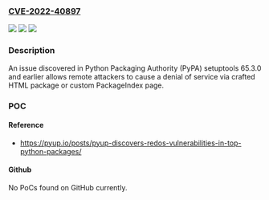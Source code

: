 ### [CVE-2022-40897](https://cve.mitre.org/cgi-bin/cvename.cgi?name=CVE-2022-40897)
![](https://img.shields.io/static/v1?label=Product&message=n%2Fa&color=blue)
![](https://img.shields.io/static/v1?label=Version&message=n%2Fa&color=blue)
![](https://img.shields.io/static/v1?label=Vulnerability&message=n%2Fa&color=brighgreen)

### Description

An issue discovered in Python Packaging Authority (PyPA) setuptools 65.3.0 and earlier allows remote attackers to cause a denial of service via crafted HTML package or custom PackageIndex page.

### POC

#### Reference
- https://pyup.io/posts/pyup-discovers-redos-vulnerabilities-in-top-python-packages/

#### Github
No PoCs found on GitHub currently.

